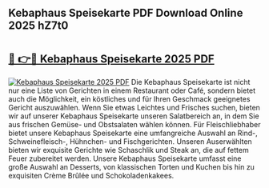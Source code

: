 ## Kebaphaus Speisekarte PDF Download Online 2025 hZ7t0

# <h2><a href="http://gce6zfx.nevu.top/?p=Kebaphaus+Speisekarte">🔗 👉🔴 Kebaphaus Speisekarte 2025 PDF</a></h2>

[![Kebaphaus Speisekarte 2025 PDF](https://i.imgur.com/dBaPXMq.png)](http://gce6zfx.nevu.top/?p=Kebaphaus+Speisekarte)
Die Kebaphaus Speisekarte ist nicht nur eine Liste von Gerichten in einem Restaurant oder Café, sondern bietet auch die Möglichkeit, ein köstliches und für Ihren Geschmack geeignetes Gericht auszuwählen. Wenn Sie etwas Leichtes und Frisches suchen, bieten wir auf unserer Kebaphaus Speisekarte unseren Salatbereich an, in dem Sie aus frischen Gemüse- und Obstsalaten wählen können. Für Fleischliebhaber bietet unsere Kebaphaus Speisekarte eine umfangreiche Auswahl an Rind-, Schweinefleisch-, Hühnchen- und Fischgerichten. Unseren Auserwählten bieten wir exquisite Gerichte wie Schaschlik und Steak an, die auf fettem Feuer zubereitet werden. Unsere Kebaphaus Speisekarte umfasst eine große Auswahl an Desserts, von klassischen Torten und Kuchen bis hin zu exquisiten Crème Brûlée und Schokoladenkakees.
